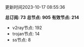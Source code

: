 更新时间2023-10-17 08:55:36

**总订阅: 73**
**总节点: 905**
**有效节点: 214**
- v2ray节点: 192
- trojan节点: 14
- ss节点: 8
